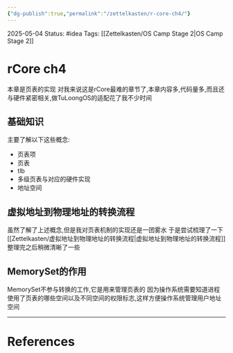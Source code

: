 ```yaml
---
{"dg-publish":true,"permalink":"/zettelkasten/r-core-ch4/"}
---
```


2025-05-04
Status: #idea
Tags: [[Zettelkasten/OS Camp Stage 2\|OS Camp Stage 2]]

# rCore ch4

本章是页表的实现
对我来说这是rCore最难的章节了,本章内容多,代码量多,而且还与硬件紧密相关,做TuLoongOS的适配花了我不少时间

## 基础知识

主要了解以下这些概念:
- 页表项
- 页表
- tlb
- 多级页表与对应的硬件实现
- 地址空间

## 虚拟地址到物理地址的转换流程

虽然了解了上述概念,但是我对页表机制的实现还是一团雾水
于是尝试梳理了一下[[Zettelkasten/虚拟地址到物理地址的转换流程\|虚拟地址到物理地址的转换流程]]
整理完之后稍微清晰了一些

## MemorySet的作用
MemorySet不参与转换的工作,它是用来管理页表的
因为操作系统需要知道进程使用了页表的哪些空间以及不同空间的权限标志,这样方便操作系统管理用户地址空间

___
# References
